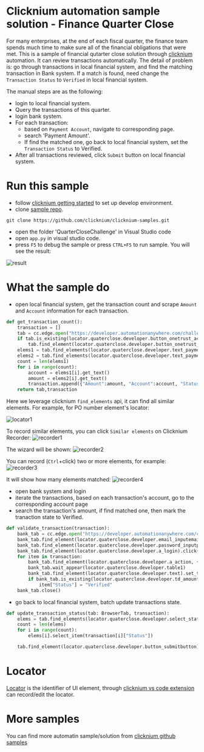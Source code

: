# Clicknium automation sample solution - Finance Quarter Close

For many enterprises, at the end of each fiscal quarter, the finance team spends much time to make sure all of the financial obligations that were met.
This is a sample of financial qutarter close solution through [clicknium](https://www.clicknium.com/) automation.
It can review transactions automatically.
The detail of problem is: go through transactions in local financial system, and find the matching transaction in Bank system. If a match is found, need change the `Transaction Status` to `Verified` in local financial system.

The manual steps are as the following:
- login to local financial system.
- Query the transactions of this quarter.
- login bank system.
- For each transaction:
  - based on `Payment Account`, navigate to corresponding page.
  - search 'Payment Amount'.
  - If find the matched one, go back to local financial system, set the `Transaction Status` to Verified.
- After all transactions reviewed, click `Submit` button on local financial system.

# Run this sample
- follow [clicknium getting started](https://www.clicknium.com/documents) to set up develop environment.
- clone [sample repo](https://github.com/clicknium/clicknium-samples).
```
git clone https://github.com/clicknium/clicknium-samples.git
```
- open the folder 'QuarterCloseChallenge' in Visual Studio code
- open `app.py` in visual studio code.
- press `F5` to debug the sample or press `CTRL+F5` to run sample.
You will see the result:

![result](img/result.png)

# What the sample do
- open local financial system, get the transaction count and scrape `Amount` and `Account` information for each transaction.

```python
def get_transaction_count():
    transaction = []
    tab = cc.edge.open("https://developer.automationanywhere.com/challenges/automationanywherelabs-quarterclose.html", is_wait_complete=True, timeout=60)
    if tab.is_existing(locator.quaterclose.developer.button_onetrust_accept_btn_handler):
        tab.find_element(locator.quaterclose.developer.button_onetrust_accept_btn_handler).click()
    elems1 = tab.find_elements(locator.quaterclose.developer.text_paymentaccount)
    elems2 = tab.find_elements(locator.quaterclose.developer.text_paymentamount)
    count = len(elems1)
    for i in range(count):
        account = elems1[i].get_text()
        amount = elems2[i].get_text()
        transaction.append({"Amount":amount, "Account":account, "Status":"Unverified"})
    return tab,transaction
```

Here we leverage clicknium `find_elements` api, it can find all similar elements. For example, for PO number element's locator:

![locator1](img/locator1.png)

To record similar elements, you can click `Similar elements` on Clicknium Recorder:
![recorder1](img/recorder1.png)

The wizard will be shown:
![recorder2](img/recorder2.png)

You can record (`Ctrl`+click) two or more elements, for example:
![recorder3](img/recorder3.png)

It will show how many elements matched:
![recorder4](img/recorder4.png)

- open bank system and login
- iterate the transactions, based on each transaction's account, go to the corresponding account page
- search the transaction's amount, if find matched one, then mark the tranaction state to Verified.

```python
def validate_transaction(transaction):
    bank_tab = cc.edge.open("https://developer.automationanywhere.com/challenges/automationanywherelabs-arcadiabanklogin.html", is_wait_complete=True, timeout=60)
    bank_tab.find_element(locator.quaterclose.developer.email_inputemail).set_text("tammy.peters@petersmfg.com")
    bank_tab.find_element(locator.quaterclose.developer.password_inputpassword).set_text("arcadiabank!")
    bank_tab.find_element(locator.quaterclose.developer.a_login).click()
    for item in transaction:
        bank_tab.find_element(locator.quaterclose.developer.a_action, {"account":item["Account"]}).click()
        bank_tab.wait_appear(locator.quaterclose.developer.table1)
        bank_tab.find_element(locator.quaterclose.developer.text).set_text(item["Amount"])
        if bank_tab.is_existing(locator.quaterclose.developer.td_amount, {"amount":item["Amount"]}):
            item["Status"] = "Verified"
    bank_tab.close()
```

- go back to local financial system, batch update transactions state.

```python
def update_transaction_status(tab: BrowserTab, transaction):
    elems = tab.find_elements(locator.quaterclose.developer.select_status)
    count = len(elems)
    for i in range(count):
        elems[i].select_item(transaction[i]["Status"])

    tab.find_element(locator.quaterclose.developer.button_submitbutton).click()
```

# Locator
[Locator](https://www.clicknium.com/documents/automation/locator) is the identifier of UI element, through [clicknium vs code extension](https://marketplace.visualstudio.com/items?itemName=ClickCorp.clicknium) can record/edit the locator.

# More samples
You can find more automatin sample/solution from [clicknium github samples](https://github.com/clicknium/clicknium-samples)


